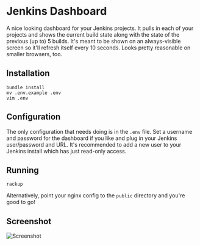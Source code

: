 # Jenkins Dashboard

A nice looking dashboard for your Jenkins projects. It pulls in each of your projects and shows the current build state along with the state of the previous (up to) 5 builds. It's meant to be shown on an always-visible screen so it'll refresh itself every 10 seconds. Looks pretty reasonable on smaller browsers, too.


## Installation
```shell
bundle install
mv .env.example .env
vim .env
```

## Configuration
The only configuration that needs doing is in the `.env` file. Set a username and password for the dashboard if you like and plug in your Jenkins user/password and URL. It's recommended to add a new user to your Jenkins install which has just read-only access.


## Running
```shell
rackup
```

Alternatively, point your nginx config to the `public` directory and you're good to go!

## Screenshot
![Screenshot](http://jackweeden.s3.amazonaws.com/github/jenkins-dash.png)